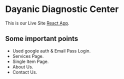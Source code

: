 # Dayanic Diagnostic Center

This is our Live Site [React App](https://github.com/facebook/create-react-app).

## Some important points

- Used google auth & Email Pass Login.
- Services Page.
- Single Item Page.
- About Us.
- Contact Us.